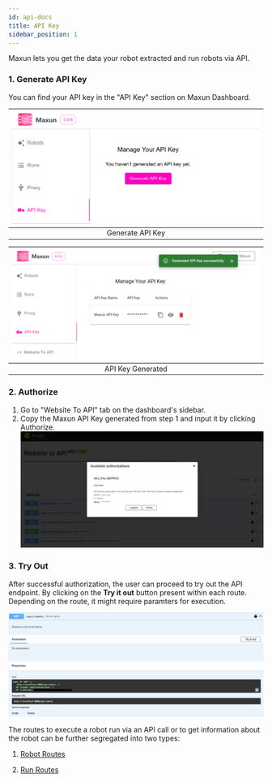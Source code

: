 ```yaml
---
id: api-docs
title: API Key
sidebar_position: 1
---
```


Maxun lets you get the data your robot extracted and run robots via API. 

### 1. Generate API Key
You can find your API key in the "API Key" section on Maxun Dashboard.

![Generate API Key](gen_api_key.png)|
:---:|
|Generate API Key|

![API Key Generated](api_key_success.png)|
:---:|
|API Key Generated|

### 2. Authorize 
1. Go to "Website To API" tab on the dashboard's sidebar.
2. Copy the Maxun API Key generated from step 1 and input it by clicking Authorize.
![Authorize](api_auth.png)

### 3. Try Out 
After successful authorization, the user can proceed to try out the API endpoint. By clicking on the **Try it out** button present within each route. Depending on the route, it might require paramters for execution.

![Try it out](try-it-out.png)

The routes to execute a robot run via an API call or to get information about the robot can be further segregated into two types:

1. [Robot Routes](./robots.md)

2. [Run Routes](./runs.md)


